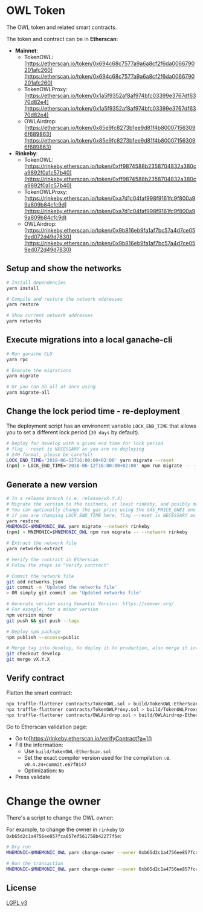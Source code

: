 # OWL Token
The OWL token and related smart contracts.

The token and contract can be in **Etherscan**:

* **Mainnet**: 
  * TokenOWL: [https://etherscan.io/token/0x694c68c7577a9a6a8cf2f6da0066790201afc260](https://etherscan.io/token/0x694c68c7577a9a6a8cf2f6da0066790201afc260)
  * TokenOWLProxy: [https://etherscan.io/token/0x1a5f9352af8af974bfc03399e3767df6370d82e4](https://etherscan.io/token/0x1a5f9352af8af974bfc03399e3767df6370d82e4)
  * OWLAirdrop: [https://etherscan.io/token/0x85e9fc8273b1ee9d81f4b800071563096f689863](https://etherscan.io/token/0x85e9fc8273b1ee9d81f4b800071563096f689863)
* **Rinkeby**:
  * TokenOWL: [https://rinkeby.etherscan.io/token/0xff9874588b2358704832a380ca9892f0a1c57b40](https://rinkeby.etherscan.io/token/0xff9874588b2358704832a380ca9892f0a1c57b40)
  * TokenOWLProxy: [https://rinkeby.etherscan.io/token/0xa7d1c04faf998f9161fc9f800a99a809b84cfc9d](https://rinkeby.etherscan.io/token/0xa7d1c04faf998f9161fc9f800a99a809b84cfc9d)
  * OWLAirdrop: [https://rinkeby.etherscan.io/token/0x9b816eb9fa1af7bc57a4d7ce059ed072d49d7830](https://rinkeby.etherscan.io/token/0x9b816eb9fa1af7bc57a4d7ce059ed072d49d7830)
  
## Setup and show the networks
```bash
# Install dependencies
yarn install

# Compile and restore the network addresses
yarn restore

# Show current network addresses
yarn networks
```

## Execute migrations into a local ganache-cli
```bash
# Run ganache CLU
yarn rpc

# Execute the migrations
yarn migrate

# Or you can do all at once using
yarn migrate-all
```

## Change the lock period time - re-deployment
The deployment script has an environemt variable `LOCK_END_TIME` that 
allows you to set a different lock period (`30 days` by default).

```bash
# Deploy for develop with a given end time for lock period
# flag --reset is NECESSARY as you are re-deploying
# 24H format, please be careful!
LOCK_END_TIME='2018-06-12T16:00:00+02:00' yarn migrate --reset
(npm) > LOCK_END_TIME='2018-06-12T16:00:00+02:00' npm run migrate -- --reset
```

## Generate a new version
```bash
# In a release branch (i.e. release/vX.Y.X)
# Migrate the version to the testnets, at least rinkeby, and posibly mainnet
# You can optionally change the gas price using the GAS_PRICE_GWEI env variable
# if you are changing LOCK_END_TIME here, flag --reset is NECESSARY as you are re-deploying
yarn restore
MNEMONIC=$MNEMONIC_OWL yarn migrate --network rinkeby
(npm) > MNEMONIC=$MNEMONIC_OWL npm run migrate -- --network rinkeby

# Extract the network file
yarn networks-extract

# Verify the contract in Etherscan
# Folow the steps in "Verify contract"

# Commit the network file
git add networks.json
git commit -m 'Updated the networks file'
> OR simply git commit -am 'Updated networks file'

# Generate version using Semantic Version: https://semver.org/
# For example, for a minor version
npm version minor
git push && git push --tags

# Deploy npm package
npm publish --access=public

# Merge tag into develop, to deploy it to production, also merge it into master
git checkout develop
git merge vX.Y.X
```

## Verify contract
Flatten the smart contract:
```bash
npx truffle-flattener contracts/TokenOWL.sol > build/TokenOWL-EtherScan.sol
npx truffle-flattener contracts/TokenOWLProxy.sol > build/TokenOWLProxy-EtherScan.sol
npx truffle-flattener contracts/OWLAirdrop.sol > build/OWLAirdrop-EtherScan.sol
```

Go to Etherscan validation page:
* Go to[https://rinkeby.etherscan.io/verifyContract?a=]()
* Fill the information:
  * Use `build/TokenOWL-EtherScan.sol`
  * Set the exact compiler version used for the compilation i.e. `v0.4.24+commit.e67f0147`
  * Optimization: `No`
* Press validate

# Change the owner
There's a script to change the OWL owner:

For example, to change the owner in `rinkeby` to `0xb65d2c1a4756ee857fca057ef561758b42277f5e`:
```bash
# Dry run 
MNEMONIC=$MNEMONIC_OWL yarn change-owner --owner 0xb65d2c1a4756ee857fca057ef561758b42277f5e --network rinkeby --dry-run

# Run the transaction
MNEMONIC=$MNEMONIC_OWL yarn change-owner --owner 0xb65d2c1a4756ee857fca057ef561758b42277f5e --network rinkeby
```

## License
[LGPL v3](./LICENSE)
